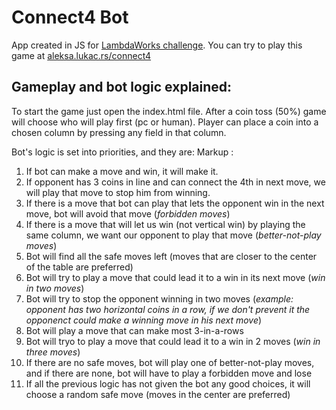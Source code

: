 
# Connect4 Bot

App created in JS for [LambdaWorks challenge](https://lambdaworks.io/challenge).
You can try to play this game at [aleksa.lukac.rs/connect4](http://aleksa.lukac.rs/connect4)

## Gameplay and bot logic explained:
To start the game just open the index.html file.
After a coin toss (50%) game will choose who will play first (pc or human).
Player can place a coin into a chosen column by pressing any field in that column.

Bot's logic is set into priorities, and they are:
Markup : 
1. If bot can make a move and win, it will make it.
2. If opponent has 3 coins in line and can connect the 4th in next move, we will play that move to stop him from winning.
3. If there is a move that bot can play that lets the opponent win in the next move, bot will avoid that move (*forbidden moves*)
4. If there is a move that will let us win (not vertical win) by playing the same column, we want our opponent to play that move (*better-not-play moves*)
5. Bot will find all the safe moves left (moves that are closer to the center of the table are preferred)
6. Bot will try to play a move that could lead it to a win in its next move (*win in two moves*)
7. Bot will try to stop the opponent winning in two moves (*example: opponent has two horizontal coins in a row, if we don't prevent it the opponenct could make a winning move in his next move*)
8. Bot will play a move that can make most 3-in-a-rows
9. Bot will tryo to play a move that could lead it to a win in 2 moves (*win in three moves*)
10. If there are no safe moves, bot will play one of better-not-play moves, and if there are none, bot will have to play a forbidden move and lose
11. If all the previous logic has not given the bot any good choices, it will choose a random safe move (moves in the center are preferred)

